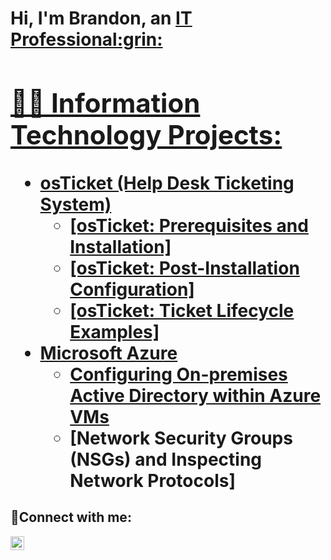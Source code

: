 <h1>Hi, I'm Brandon, an <a href="https://linkedin.com/in/brandon-haughton-9a908325a">IT Professional:grin:

<h2>👨‍💻 Information Technology Projects:</h2>

- <b>osTicket (Help Desk Ticketing System)</b>
  - [osTicket: Prerequisites and Installation]
  - [osTicket: Post-Installation Configuration]
  - [osTicket: Ticket Lifecycle Examples]
- <b>Microsoft Azure</b>
  - [Configuring On-premises Active Directory within Azure VMs](https://github.com/brandon058/Active-Directory.git)
  - [Network Security Groups (NSGs) and Inspecting Network Protocols]

<h2>🤳Connect with me:</h2>   

  
  [<img alt="brandon | LinkedIn" width="22px" src="https://cdn-icons-png.flaticon.com/512/174/174857.png" />][linkedin]


[linkedin]: https://www.linkedin.com/in/brandon-haughton-9a908325a/





